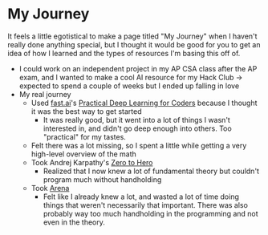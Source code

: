 # My Journey

It feels a little egotistical to make a page titled "My Journey" when I haven't really done anything special, but I thought it would be good for you to get an idea of how I learned and the types of resources I'm basing this off of.&#x20;

* I could work on an independent project in my AP CSA class after the AP exam, and I wanted to make a cool AI resource for my Hack Club -> expected to spend a couple of weeks but I ended up falling in love
* My real journey
  * Used [fast.ai](https://www.fast.ai/)'s [Practical Deep Learning for Coders](https://course.fast.ai/) because I thought it was the best way to get started
    * It was really good, but it went into a lot of things I wasn't interested in, and didn't go deep enough into others. Too "practical" for my tastes.&#x20;
  * Felt there was a lot missing, so I spent a little while getting a very high-level overview of the math
  * Took Andrej Karpathy's [Zero to Hero](https://karpathy.ai/zero-to-hero.html)&#x20;
    * Realized that I now knew a lot of fundamental theory but couldn't program much without handholding&#x20;
  * Took [Arena](https://www.arena.education/)
    * Felt like I already knew a lot, and wasted a lot of time doing things that weren't necessarily that  important. There was also probably way too much handholding in the programming and not even in the theory. &#x20;
